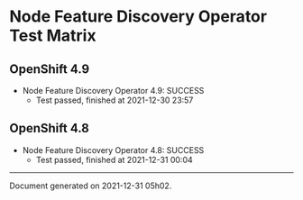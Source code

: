 
Node Feature Discovery Operator Test Matrix
===========================================

OpenShift 4.9
-------------



* Node Feature Discovery Operator 4.9: SUCCESS
  - Test passed, finished at 2021-12-30 23:57

OpenShift 4.8
-------------



* Node Feature Discovery Operator 4.8: SUCCESS
  - Test passed, finished at 2021-12-31 00:04

---
Document generated on 2021-12-31 05h02.
